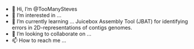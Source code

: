 - 👋 Hi, I’m @TooManySteves
- 👀 I’m interested in ...
- 🌱 I’m currently learning ... Juicebox Assembly Tool (JBAT) for identifying errors in 2D-representations of contigs genomes.
- 💞️ I’m looking to collaborate on ...
- 📫 How to reach me ...

<!---
TooManySteves/TooManySteves is a ✨ special ✨ repository because its `README.md` (this file) appears on your GitHub profile.
You can click the Preview link to take a look at your changes.
--->
